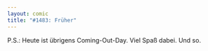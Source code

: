 ```yaml
---
layout: comic
title: "#1483: Früher"
---
```


P.S.: 
Heute ist übrigens Coming-Out-Day. 
Viel Spaß dabei.
Und so.
